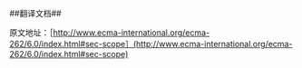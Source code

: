 ##翻译文档##

原文地址：［http://www.ecma-international.org/ecma-262/6.0/index.html#sec-scope］(http://www.ecma-international.org/ecma-262/6.0/index.html#sec-scope)